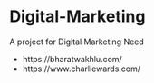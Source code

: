 # Digital-Marketing
A project for Digital Marketing Need

<ul>
  <li>https://bharatwakhlu.com/</li>
  <li>https://www.charliewards.com/</li>
</ul>
